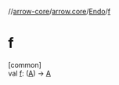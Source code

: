 //[arrow-core](../../../index.md)/[arrow.core](../index.md)/[Endo](index.md)/[f](f.md)

# f

[common]\
val [f](f.md): ([A](index.md)) -&gt; [A](index.md)

